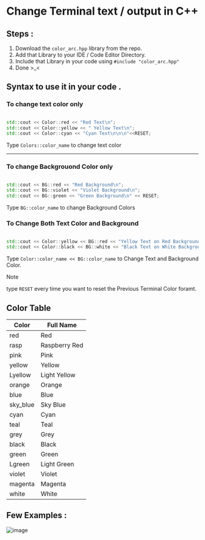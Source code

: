 # Change Terminal text / output in C++ 

## Steps :
1. Download the `color_arc.hpp` library from the repo.
2.  Add that Library to your IDE / Code Editor Directory.
3.  Include that Library in your code using `#include "color_arc.hpp"`
4.  Done >_<

## Syntax to use it in your code .

### To change text color only

```cpp

std::cout << Color::red << "Red Text\n";
std::cout << Color::yellow << " Yellow Text\n";
std::cout << Color::cyan << "Cyan Text\n\n\n"<<RESET;


```
Type `Colors::color_name` to change text color 

---

### To change Backgrouond Color only

```cpp

std::cout << BG::red << "Red Background\n";
std::cout << BG::violet << "Violet Background\n";
std::cout << BG::green << "Green Background\n" << RESET;

```
Type `BG::color_name` to change Background Colors

### To Change Both Text Color and Background

```cpp

std::cout << Color::yellow << BG::red << "Yellow Text on Red Background\n";
std::cout << Color::black << BG::white << "Black Text on White Background\n" << RESET;

```
Type `Color::color_name << BG::color_name` to Change Text and Background Color.



> [!NOTE]
>type `RESET` every time you want to reset the Previous Terminal Color foramt.


## Color Table

| Color       | Full Name             |
|-------------|-----------------------|
| red         | Red                   |
| rasp        | Raspberry Red         |
| pink        | Pink                  |
| yellow      | Yellow                |
| Lyellow     | Light Yellow          |
| orange      | Orange                |
| blue        | Blue                  |
| sky_blue    | Sky Blue              |
| cyan        | Cyan                  |
| teal        | Teal                  |
| grey        | Grey                  |
| black       | Black                 |
| green       | Green                 |
| Lgreen      | Light Green           |
| violet      | Violet                |
| magenta     | Magenta               |
| white       | White                 |



## Few Examples :

![image](https://github.com/ArcShahi/arc_color/assets/90377780/5761077d-1bcd-4d1b-80bd-dc163de6fdd8)
